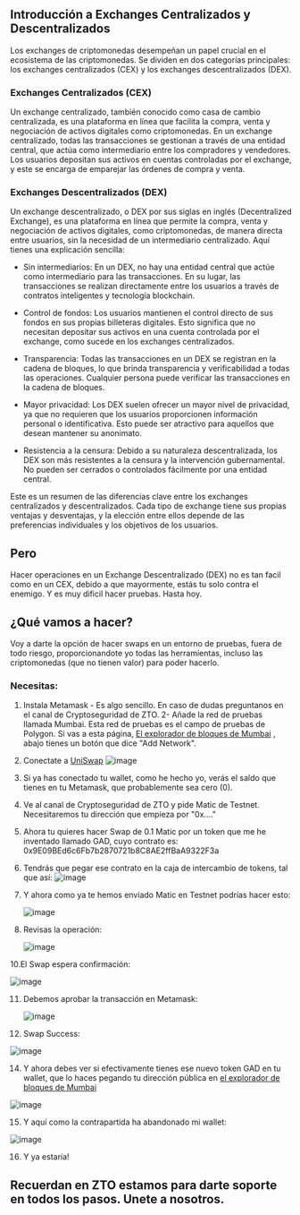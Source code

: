 ## Introducción a Exchanges Centralizados y Descentralizados

Los exchanges de criptomonedas desempeñan un papel crucial en el ecosistema de las criptomonedas. Se dividen en dos categorías principales: los exchanges centralizados (CEX) y los exchanges descentralizados (DEX).

### Exchanges Centralizados (CEX)

Un exchange centralizado, también conocido como casa de cambio centralizada, es una plataforma en línea que facilita la compra, venta y negociación de activos digitales como criptomonedas. En un exchange centralizado, todas las transacciones se gestionan a través de una entidad central, que actúa como intermediario entre los compradores y vendedores. Los usuarios depositan sus activos en cuentas controladas por el exchange, y este se encarga de emparejar las órdenes de compra y venta.

### Exchanges Descentralizados (DEX)

Un exchange descentralizado, o DEX por sus siglas en inglés (Decentralized Exchange), es una plataforma en línea que permite la compra, venta y negociación de activos digitales, como criptomonedas, de manera directa entre usuarios, sin la necesidad de un intermediario centralizado. Aquí tienes una explicación sencilla:

- Sin intermediarios: En un DEX, no hay una entidad central que actúe como intermediario para las transacciones. En su lugar, las transacciones se realizan directamente entre los usuarios a través de contratos inteligentes y tecnología blockchain.

- Control de fondos: Los usuarios mantienen el control directo de sus fondos en sus propias billeteras digitales. Esto significa que no necesitan depositar sus activos en una cuenta controlada por el exchange, como sucede en los exchanges centralizados.

- Transparencia: Todas las transacciones en un DEX se registran en la cadena de bloques, lo que brinda transparencia y verificabilidad a todas las operaciones. Cualquier persona puede verificar las transacciones en la cadena de bloques.

- Mayor privacidad: Los DEX suelen ofrecer un mayor nivel de privacidad, ya que no requieren que los usuarios proporcionen información personal o identificativa. Esto puede ser atractivo para aquellos que desean mantener su anonimato.

- Resistencia a la censura: Debido a su naturaleza descentralizada, los DEX son más resistentes a la censura y la intervención gubernamental. No pueden ser cerrados o controlados fácilmente por una entidad central.

Este es un resumen de las diferencias clave entre los exchanges centralizados y descentralizados. Cada tipo de exchange tiene sus propias ventajas y desventajas, y la elección entre ellos depende de las preferencias individuales y los objetivos de los usuarios.

## Pero
Hacer operaciones en un Exchange Descentralizado (DEX) no es tan facil como en un CEX, debido a que mayormente, estás tu solo contra el enemigo. 
Y es muy dificil hacer pruebas. 
Hasta hoy.

## ¿Qué vamos a hacer?

Voy a darte la opción de hacer swaps en un entorno de pruebas, fuera de todo riesgo, proporcionandote yo todas las herramientas, incluso las criptomonedas (que no tienen valor) para poder hacerlo.

### Necesitas:

1. Instala Metamask - Es algo sencillo. En caso de dudas preguntanos en el canal de Cryptoseguridad de ZTO.
2- Añade la red de pruebas llamada Mumbai. Esta red de pruebas es el campo de pruebas de Polygon. Si vas a esta página, [El explorador de bloques de Mumbai](https://mumbai.polygonscan.com/)
, abajo tienes un botón que dice "Add Network".
3. Conectate a [UniSwap](https://app.uniswap.org/swap)
![image](https://github.com/ZeroUnreleased/ZeroUnreleased/assets/145182602/5ef48b18-4a0d-4f66-8c5c-fcbb070650d3)

4. Si ya has conectado tu wallet, como he hecho yo, verás el saldo que tienes en tu Metamask, que probablemente sea cero (0).
5. Ve al canal de Cryptoseguridad de ZTO y pide Matic de Testnet. Necesitaremos tu dirección que empieza por "0x...."
6. Ahora tu quieres hacer Swap de 0.1 Matic por un token que me he inventado llamado GAD, cuyo contrato es: 0x9E09BEd6c6Fb7b2870721b8C8AE2ffBaA9322F3a
7. Tendrás que pegar ese contrato en la caja de intercambio de tokens, tal que así:
   ![image](https://github.com/ZeroUnreleased/ZeroUnreleased/assets/145182602/9143844d-9c4d-40ce-9b79-eeb98702cc08)
8. Y ahora como ya te hemos enviado Matic en Testnet podrías hacer esto:
   
   ![image](https://github.com/ZeroUnreleased/ZeroUnreleased/assets/145182602/6c5b7b76-98db-465f-9912-04ad79a16f0f)
   
9. Revisas la operación:
    
   ![image](https://github.com/ZeroUnreleased/ZeroUnreleased/assets/145182602/75d72c61-23b0-47cd-8a3f-58fa7dbc88f6)
   
10.El Swap espera confirmación:

   ![image](https://github.com/ZeroUnreleased/ZeroUnreleased/assets/145182602/1d85b5b9-275c-4778-b590-7c5ede0b11b3)
   
11. Debemos aprobar la transacción en Metamask:
    
    ![image](https://github.com/ZeroUnreleased/ZeroUnreleased/assets/145182602/83a225bb-3136-44b2-8cd5-70ce72803e39)
    
13. Swap Success:
    
   ![image](https://github.com/ZeroUnreleased/ZeroUnreleased/assets/145182602/6c04de17-82cf-42c0-8290-54dc8706eb28)
   
14. Y ahora debes ver si efectivamente tienes ese nuevo token GAD en tu wallet, que lo haces pegando tu dirección pública en [el explorador de bloques de Mumbai](https://mumbai.polygonscan.com/)
    
   ![image](https://github.com/ZeroUnreleased/ZeroUnreleased/assets/145182602/5f77f74d-d8a2-4683-9de3-8708cae4b89e)
   
15. Y aquí como la contrapartida ha abandonado mi wallet:
    
   ![image](https://github.com/ZeroUnreleased/ZeroUnreleased/assets/145182602/4af900dd-8860-46b2-ad55-34a056118430)

16. Y ya estaría!

## Recuerdan en ZTO estamos para darte soporte en todos los pasos. Unete a nosotros. 
 





 
